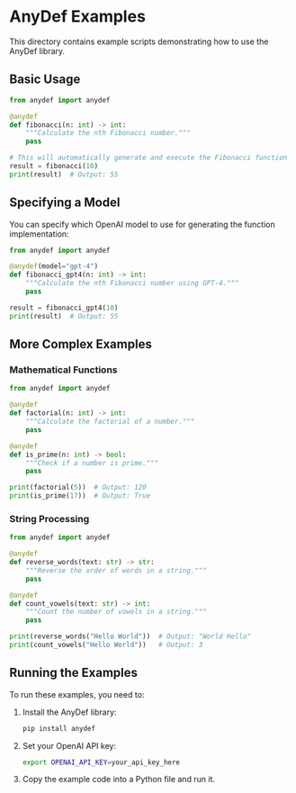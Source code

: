 # AnyDef Examples

This directory contains example scripts demonstrating how to use the AnyDef library.

## Basic Usage

```python
from anydef import anydef

@anydef
def fibonacci(n: int) -> int:
    """Calculate the nth Fibonacci number."""
    pass

# This will automatically generate and execute the Fibonacci function
result = fibonacci(10)
print(result)  # Output: 55
```

## Specifying a Model

You can specify which OpenAI model to use for generating the function implementation:

```python
from anydef import anydef

@anydef(model="gpt-4")
def fibonacci_gpt4(n: int) -> int:
    """Calculate the nth Fibonacci number using GPT-4."""
    pass

result = fibonacci_gpt4(10)
print(result)  # Output: 55
```

## More Complex Examples

### Mathematical Functions

```python
from anydef import anydef

@anydef
def factorial(n: int) -> int:
    """Calculate the factorial of a number."""
    pass

@anydef
def is_prime(n: int) -> bool:
    """Check if a number is prime."""
    pass

print(factorial(5))  # Output: 120
print(is_prime(17))  # Output: True
```

### String Processing

```python
from anydef import anydef

@anydef
def reverse_words(text: str) -> str:
    """Reverse the order of words in a string."""
    pass

@anydef
def count_vowels(text: str) -> int:
    """Count the number of vowels in a string."""
    pass

print(reverse_words("Hello World"))  # Output: "World Hello"
print(count_vowels("Hello World"))   # Output: 3
```

## Running the Examples

To run these examples, you need to:

1. Install the AnyDef library:
   ```bash
   pip install anydef
   ```

2. Set your OpenAI API key:
   ```bash
   export OPENAI_API_KEY=your_api_key_here
   ```

3. Copy the example code into a Python file and run it.
